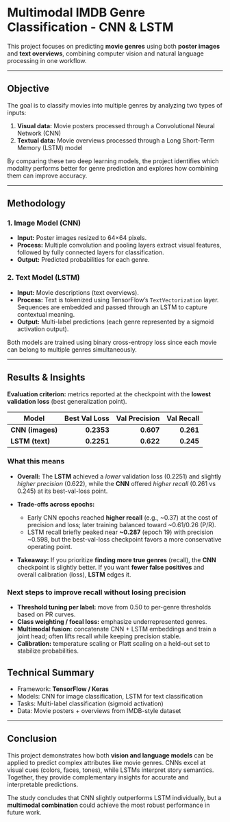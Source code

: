 # Multimodal IMDB Genre Classification - CNN & LSTM

This project focuses on predicting **movie genres** using both **poster images** and **text overviews**, combining computer vision and natural language processing in one workflow.

---

## Objective

The goal is to classify movies into multiple genres by analyzing two types of inputs:

1. **Visual data:** Movie posters processed through a Convolutional Neural Network (CNN)
2. **Textual data:** Movie overviews processed through a Long Short-Term Memory (LSTM) model

By comparing these two deep learning models, the project identifies which modality performs better for genre prediction and explores how combining them can improve accuracy.

---

## Methodology

### 1. Image Model (CNN)

* **Input:** Poster images resized to 64×64 pixels.
* **Process:** Multiple convolution and pooling layers extract visual features, followed by fully connected layers for classification.
* **Output:** Predicted probabilities for each genre.

### 2. Text Model (LSTM)

* **Input:** Movie descriptions (text overviews).
* **Process:** Text is tokenized using TensorFlow’s `TextVectorization` layer. Sequences are embedded and passed through an LSTM to capture contextual meaning.
* **Output:** Multi-label predictions (each genre represented by a sigmoid activation output).

Both models are trained using binary cross-entropy loss since each movie can belong to multiple genres simultaneously.

---

## Results & Insights

**Evaluation criterion:** metrics reported at the checkpoint with the **lowest validation loss** (best generalization point).

| Model            | Best Val Loss | Val Precision | Val Recall |
| ---------------- | ------------: | ------------: | ---------: |
| **CNN (images)** |    **0.2353** |     **0.607** |  **0.261** |
| **LSTM (text)**  |    **0.2251** |     **0.622** |  **0.245** |

### What this means

* **Overall:** The **LSTM** achieved a *lower* validation loss (0.2251) and slightly *higher precision* (0.622), while the **CNN** offered *higher recall* (0.261 vs 0.245) at its best-val-loss point.
* **Trade-offs across epochs:**

  * Early CNN epochs reached **higher recall** (e.g., ~0.37) at the cost of precision and loss; later training balanced toward ~0.61/0.26 (P/R).
  * LSTM recall briefly peaked near **~0.287** (epoch 19) with precision ~0.598, but the best-val-loss checkpoint favors a more conservative operating point.
* **Takeaway:** If you prioritize **finding more true genres** (recall), the **CNN** checkpoint is slightly better. If you want **fewer false positives** and overall calibration (loss), **LSTM** edges it.

### Next steps to improve recall without losing precision

* **Threshold tuning per label:** move from 0.50 to per-genre thresholds based on PR curves.
* **Class weighting / focal loss:** emphasize underrepresented genres.
* **Multimodal fusion:** concatenate CNN + LSTM embeddings and train a joint head; often lifts recall while keeping precision stable.
* **Calibration:** temperature scaling or Platt scaling on a held-out set to stabilize probabilities.

## Technical Summary

* Framework: **TensorFlow / Keras**
* Models: CNN for image classification, LSTM for text classification
* Tasks: Multi-label classification (sigmoid activation)
* Data: Movie posters + overviews from IMDB-style dataset

---

## Conclusion

This project demonstrates how both **vision and language models** can be applied to predict complex attributes like movie genres. CNNs excel at visual cues (colors, faces, tones), while LSTMs interpret story semantics. Together, they provide complementary insights for accurate and interpretable predictions.

The study concludes that CNN slightly outperforms LSTM individually, but a **multimodal combination** could achieve the most robust performance in future work.

